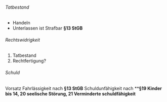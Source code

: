 ###### Tatbestand
- Handeln
- Unterlassen ist Strafbar **§13 StGB**

###### Rechtswidrigkeit
1. Tatbestand
2. Rechtfertigung?

###### Schuld
Vorsatz
Fahrlässigkeit nach **§13 StGB**
Schuldunfähigkeit nach
	****§19 Kinder bis 14,
	20 seelische Störung,
	21 Verminderte schuldfähigkeit**
	
